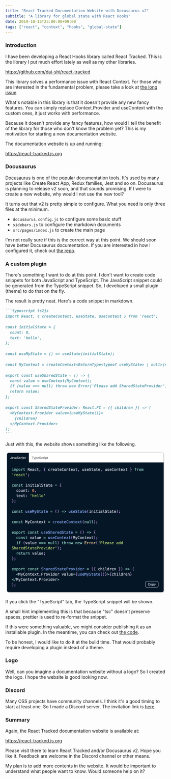 ```yaml
---
title: "React Tracked Documentation Website with Docusaurus v2"
subtitle: "A library for global state with React Hooks"
date: 2019-10-15T23:00:00+09:00
tags: ["react", "context", "hooks", "global-state"]
---
```


### Introduction

I have been developing a React Hooks library called React Tracked.
This is the library I put much effort lately as well as
my other libraries.

<https://github.com/dai-shi/react-tracked>

This library solves a performance issue with React Context.
For those who are interested in the fundamental problem,
please take a look at [the long issue](https://github.com/facebook/react/issues/14110).

What's notable in this library is that
it doesn't provide any new fancy features.
You can simply replace Context.Provider and useContext
with the custom ones, it just works with performance.

Because it doesn't provide any fancy features,
how would I tell the benefit of the library
for those who don't know the problem yet?
This is my motivation for starting a new documentation website.

The documentation website is up and running:

<https://react-tracked.js.org>

### Docusaurus

[Docusaurus](https://docusaurus.io) is one of the popular
documentation tools. It's used by many projects like Create React App,
Redux families, Jest and so on.
Docusaurus is planning to release v2 soon,
and that sounds promising.
If I were to create a new website, why would I not use the new tool?

It turns out that v2 is pretty simple to configure.
What you need is only three files at the minimum.

- `docusaurus.config.js` to configure some basic stuff
- `sidebars.js` to configure the markdown documents
- `src/pages/index.js` to create the main page

I'm not really sure if this is the correct way at this point.
We should soon have better Docusaurus documentation.
If you are interested in how I configured it, check out
[the repo](https://github.com/dai-shi/react-tracked/tree/5469f0bafa5794a0aa69f4d084365061e9383771/website).

### A custom plugin

There's something I want to do at this point.
I don't want to create code snippets
for both JavaScript and TypeScript.
The JavaScript snippet could be generated from the TypeScript snippet.
So, I developed a small plugin (theme) to do that on the fly.

The result is pretty neat.
Here's a code snippet in markdown.

````markdown
```typescript ts2js
import React, { createContext, useState, useContext } from 'react';

const initialState = {
  count: 0,
  text: 'hello',
};

const useMyState = () => useState(initialState);

const MyContext = createContext<ReturnType<typeof useMyState> | null>(null);

export const useSharedState = () => {
  const value = useContext(MyContext);
  if (value === null) throw new Error('Please add SharedStateProvider');
  return value;
};

export const SharedStateProvider: React.FC = ({ children }) => (
  <MyContext.Provider value={useMyState()}>
    {children}
  </MyContext.Provider>
);
```
````

Just with this, the website shows something like the following.

![Screenshot](./ts2js-scn.png)

If you click the "TypeScript" tab, the TypeScript snippet will be shown.

A small hint implementing this is that because "tsc" doesn't preserve spaces,
prettier is used to re-format the snippet.

If this were something valuable, we might consider publishing
it as an installable plugin.
In the meantime, you can check out [the code](https://github.com/dai-shi/react-tracked/tree/5469f0bafa5794a0aa69f4d084365061e9383771/website/custom_modules/docusaurus-theme-ts2js-codeblock).

To be honest, I would like to do it at the build time.
That would probably require developing a plugin instead of a theme.

### Logo

Well, can you imagine a documentation website without a logo?
So I created the logo. I hope the website is good looking now.

### Discord

Many OSS projects have community channels.
I think it's a good timing to start at least one.
So I made a Discord server. The invitation link is [here](https://discord.gg/MrQdmzd).

### Summary

Again, the React Tracked documentation website is available at:

<https://react-tracked.js.org>

Please visit there to learn React Tracked and/or Docusaurus v2.
Hope you like it. Feedback are welcome in the Discord channel or other means.

My plan is to add more contents in the website.
It would be important to understand what people want to know.
Would someone help on it?
